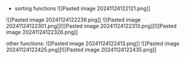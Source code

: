- sorting functions
![[Pasted image 20241124122121.png]]

![[Pasted image 20241124122238.png]]
![[Pasted image 20241124122301.png]]![[Pasted image 20241124122313.png]]![[Pasted image 20241124122326.png]]


other functions:
![[Pasted image 20241124122413.png]]
![[Pasted image 20241124122425.png]]![[Pasted image 20241124122435.png]]